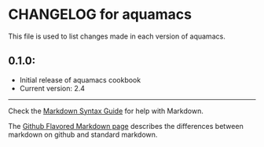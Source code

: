 # CHANGELOG for aquamacs

This file is used to list changes made in each version of aquamacs.

## 0.1.0:

* Initial release of aquamacs cookbook
* Current version: 2.4

- - - 
Check the [Markdown Syntax Guide](http://daringfireball.net/projects/markdown/syntax) for help with Markdown.

The [Github Flavored Markdown page](http://github.github.com/github-flavored-markdown/) describes the differences between markdown on github and standard markdown.
